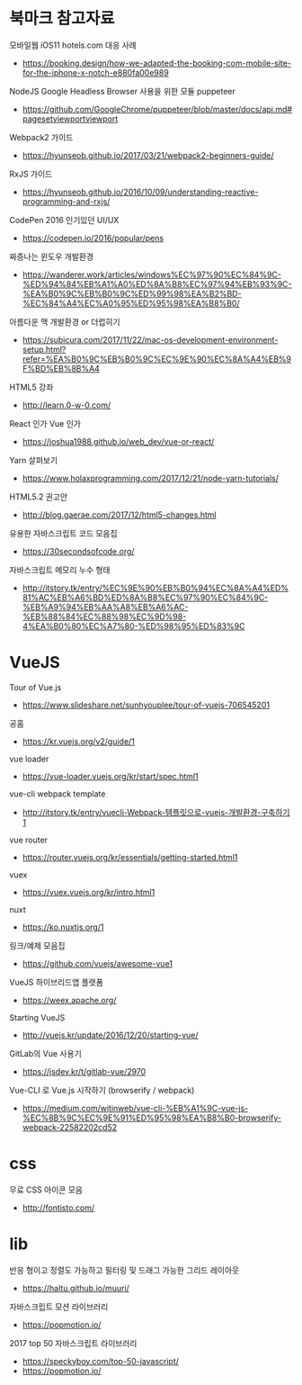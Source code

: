 # 북마크 참고자료

모바일웹 iOS11 hotels.com 대응 사례
- https://booking.design/how-we-adapted-the-booking-com-mobile-site-for-the-iphone-x-notch-e880fa00e989

NodeJS Google Headless Browser 사용을 위한 모듈 puppeteer
- https://github.com/GoogleChrome/puppeteer/blob/master/docs/api.md#pagesetviewportviewport

Webpack2 가이드
- https://hyunseob.github.io/2017/03/21/webpack2-beginners-guide/

RxJS 가이드
- https://hyunseob.github.io/2016/10/09/understanding-reactive-programming-and-rxjs/

CodePen 2016 인기있던 UI/UX
- https://codepen.io/2016/popular/pens

짜증나는 윈도우 개발환경
- https://wanderer.work/articles/windows%EC%97%90%EC%84%9C-%ED%94%84%EB%A1%A0%ED%8A%B8%EC%97%94%EB%93%9C-%EA%B0%9C%EB%B0%9C%ED%99%98%EA%B2%BD-%EC%84%A4%EC%A0%95%ED%95%98%EA%B8%B0/

아름다운 맥 개발환경 or 더럽히기
- https://subicura.com/2017/11/22/mac-os-development-environment-setup.html?refer=%EA%B0%9C%EB%B0%9C%EC%9E%90%EC%8A%A4%EB%9F%BD%EB%8B%A4

HTML5 강좌
- http://learn.0-w-0.com/

React 인가 Vue 인가
- https://joshua1988.github.io/web_dev/vue-or-react/

Yarn 살펴보기
- https://www.holaxprogramming.com/2017/12/21/node-yarn-tutorials/

HTML5.2 권고안
- http://blog.gaerae.com/2017/12/html5-changes.html

유용한 자바스크립트 코드 모음집
- https://30secondsofcode.org/

자바스크립트 메모리 누수 형태
- http://itstory.tk/entry/%EC%9E%90%EB%B0%94%EC%8A%A4%ED%81%AC%EB%A6%BD%ED%8A%B8%EC%97%90%EC%84%9C-%EB%A9%94%EB%AA%A8%EB%A6%AC-%EB%88%84%EC%88%98%EC%9D%98-4%EA%B0%80%EC%A7%80-%ED%98%95%ED%83%9C

# VueJS

Tour of Vue.js
- https://www.slideshare.net/sunhyouplee/tour-of-vuejs-706545201

공홈
- https://kr.vuejs.org/v2/guide/1

vue loader
- https://vue-loader.vuejs.org/kr/start/spec.html1

vue-cli webpack template
- http://itstory.tk/entry/vuecli-Webpack-템플릿으로-vuejs-개발환경-구축하기1

vue router
- https://router.vuejs.org/kr/essentials/getting-started.html1

vuex
- https://vuex.vuejs.org/kr/intro.html1

nuxt
- https://ko.nuxtjs.org/1

링크/예제 모음집
- https://github.com/vuejs/awesome-vue1

VueJS 하이브리드앱 플랫폼
- https://weex.apache.org/

Starting VueJS
- http://vuejs.kr/update/2016/12/20/starting-vue/

GitLab의 Vue 사용기
- https://jsdev.kr/t/gitlab-vue/2970

Vue-CLI 로 Vue.js 시작하기 (browserify / webpack)
- https://medium.com/witinweb/vue-cli-%EB%A1%9C-vue-js-%EC%8B%9C%EC%9E%91%ED%95%98%EA%B8%B0-browserify-webpack-22582202cd52

# css
무료 CSS 아이콘 모음
- http://fontisto.com/

# lib
반응 형이고 정렬도 가능하고 필터링 및 드래그 가능한 그리드 레이아웃
- https://haltu.github.io/muuri/

자바스크립트 모션 라이브러리
- https://popmotion.io/

2017 top 50 자바스크립트 라이브러리
- https://speckyboy.com/top-50-javascript/
- https://popmotion.io/
